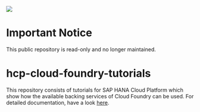 ![](https://img.shields.io/badge/STATUS-NOT%20CURRENTLY%20MAINTAINED-red.svg?longCache=true&style=flat)

# Important Notice
This public repository is read-only and no longer maintained.

# hcp-cloud-foundry-tutorials
This repository consists of tutorials for SAP HANA Cloud Platform which show how the available backing services of Cloud Foundry can be used. For detailed documentation, have a look [here](https://help.sap.com/viewer/65de2977205c403bbc107264b8eccf4b/Cloud/en-US/8105b26e430a4aea9dc46a7aa6f8d011.html).
